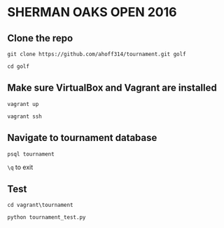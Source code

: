 # SHERMAN OAKS OPEN 2016

## Clone the repo

`git clone https://github.com/ahoff314/tournament.git golf`

`cd golf`

## Make sure VirtualBox and Vagrant are installed

`vagrant up`

`vagrant ssh`

## Navigate to tournament database

`psql tournament`

`\q` to exit

## Test

`cd vagrant\tournament`

`python tournament_test.py`


